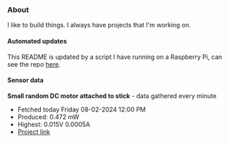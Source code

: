 ### About
I like to build things. I always have projects that I'm working on.

#### Automated updates
This README is updated by a script I have running on a Raspberry Pi, can see the repo [here](https://github.com/jdc-cunningham/raspi-git-repo-updater).

#### Sensor data


**Small random DC motor attached to stick** - data gathered every minute
- Fetched today Friday 08-02-2024 12:00 PM
- Produced: 0.472 mW
- Highest: 0.015V 0.0005A
- [Project link](https://github.com/jdc-cunningham/turbine-raspi)
